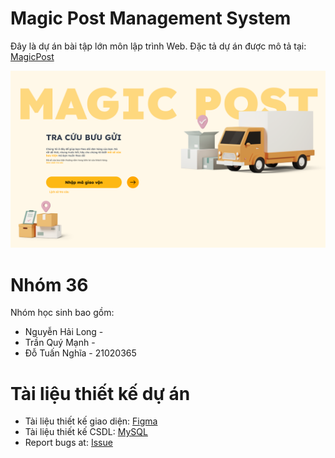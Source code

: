 # Magic Post Management System

Đây là dự án bài tập lớn môn lập trình Web. Đặc tả dự án được mô tả tại: [MagicPost](https://itest.com.vn/lects/webappdev/mockproj/magic-post.htm)

![preview tracking view](./assets//Tracking%201.png)
# Nhóm 36
Nhóm học sinh bao gồm:
- Nguyễn Hải Long - 
- Trần Quý Mạnh - 
- Đỗ Tuấn Nghĩa - 21020365

# Tài liệu thiết kế dự án
- Tài liệu thiết kế giao diện: [Figma](https://www.figma.com/file/nDvTg3liOZLjnZAYmAEqWs/MagicPost?type=design&node-id=0%3A1&mode=design&t=KdAfw7NJhgm1SZ7L-1)
- Tài liệu thiết kế CSDL: [MySQL]()
- Report bugs at: [Issue](https://github.com/ncnuet/magic_post/issues)